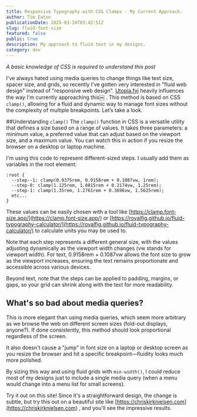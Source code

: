 ```yaml
---
title: Responsive Typography with CSS Clamps - My Current Approach.
author: Tim Eaton
publicationDate: 2025-03-24T03:42:51Z
slug: fluid-font-size
featured: false
public: true
description: My approach to fluid text in my designs.
category: dev
---
```


<i>A basic knowledge of CSS is required to understand this post</i>

I've always hated using media queries to change things like text size, spacer size, and grids, so recently I've gotten very interested in "fluid web design" instead of "responsive web design". [Utopia.fyi](https://utopia.fyi) heavily influences the way I'm currently approaching this￼ . This method is based on CSS `clamp()`, allowing for a fluid and dynamic way to manage font sizes without the complexity of multiple breakpoints. Let’s take a look.

##Understanding `clamp()`
The `clamp()` function in CSS is a versatile utility that defines a size based on a range of values. It takes three parameters: a minimum value, a preferred value that can adjust based on the viewport size, and a maximum value. You can watch this in action if you resize the browser on a desktop or laptop machine.

I'm using this code to represent different-sized steps. I usually add them as variables in the root element:

```
:root {
  --step--1: clamp(0.9375rem, 0.9158rem + 0.1087vw, 1rem);
  --step-0: clamp(1.125rem, 1.0815rem + 0.2174vw, 1.25rem);
  --step-1: clamp(1.35rem, 1.2761rem + 0.3696vw, 1.5625rem);
  etc...
}
```

These values can be easily chosen with a tool like [https://clamp.font-size.app/](https://clamp.font-size.app/) or [https://royalfig.github.io/fluid-typography-calculator/](https://royalfig.github.io/fluid-typography-calculator/) to calculate units you may be used to.

Note that each step represents a different general size, with the values adjusting dynamically as the viewport width changes (vw stands for viewport width). For text, 0.9158rem + 0.1087vw allows the font size to grow as the viewport increases, ensuring the text remains proportionate and accessible across various devices.

Beyond text, note that the steps can be applied to padding, margins, or gaps, so your grid can shrink along with the text for more readability.

## What's so bad about media queries?

This is more elegant than using media queries, which seem more arbitrary as we browse the web on different screen sizes (fold-out displays, anyone?). If done consistently, this method should look proportional regardless of the screen.

It also doesn't cause a "jump" in font size on a laptop or desktop screen as you resize the browser and hit a specific breakpoint—fluidity looks much more polished.

By sizing this way and using fluid grids with `min-width()`, I could reduce most of my designs just to include a single media query (when a menu would change into a menu list for small screens).

Try it out on this site! Since it's a straightforward design, the change is subtle, but try this out on a beautiful site like [https://chriskirknielsen.com](https://chriskirknielsen.com) , and you'll see the impressive results.
